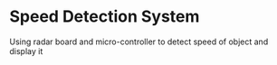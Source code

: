 # Speed Detection System

Using radar board and micro-controller to detect speed of object and display it
